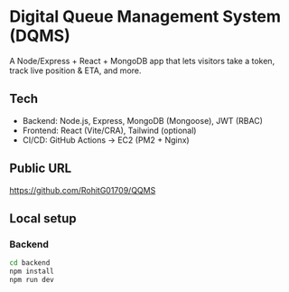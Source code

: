 # Digital Queue Management System (DQMS)

A Node/Express + React + MongoDB app that lets visitors take a token, track live position & ETA, and more.

## Tech
- Backend: Node.js, Express, MongoDB (Mongoose), JWT (RBAC)
- Frontend: React (Vite/CRA), Tailwind (optional)
- CI/CD: GitHub Actions → EC2 (PM2 + Nginx)

## Public URL
https://github.com/RohitG01709/QQMS

## Local setup
### Backend
```bash
cd backend
npm install
npm run dev
